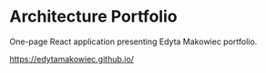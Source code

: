 # Architecture Portfolio

One-page React application presenting Edyta Makowiec portfolio. 

https://edytamakowiec.github.io/
